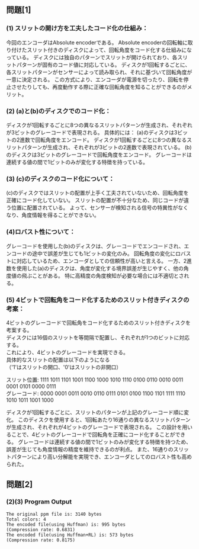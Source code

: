 ## 問題[1]

### (1) スリットの開け方を工夫したコード化の仕組み：

今回のエンコーダはAbsolute encoderである。
Absolute encoderの回転軸に取り付けたスリット付きのディスクによって、回転角度をコード化する仕組みになっている。
ディスクには独自のパターンでスリットが開けられており、各スリットパターンが固有のコード値に対応している。
ディスクが1回転するごとに、各スリットパターンがセンサーによって読み取られ、それに基づいて回転角度が一意に決定される。
この方式により、エンコーダが電源を切ったり、回転を停止させたりしても、再度動作する際に正確な回転角度を知ることができるのがメリット。

### (2) (a)と(b)のディスクでのコード化：

ディスクが1回転するごとに8つの異なるスリットパターンが生成され、それぞれが3ビットのグレーコードで表現される。
具体的には：
(a)のディスクは3ビットの2進数で回転角度をエンコード。
ディスクが1回転するごとに8つの異なるスリットパターンが生成され、それぞれが3ビットの2進数で表現されている。
(b)のディスクは3ビットのグレーコードで回転角度をエンコード。
グレーコードは連続する値の間で1ビットのみが変化する特徴を持っている。


### (3) (c)のディスクのコード化について：

(c)のディスクではスリットの配置が上手く工夫されていないため、回転角度を正確にコード化していない。
スリットの配置が不十分なため、同じコードが違う位置に配置されている。
よって、センサーが検知される信号の特異性がなくなり、角度情報を得ることができない。

### (4)ロバスト性について：

グレーコードを使用した(b)のディスクは、グレーコードでエンコードされ、エンコードの途中で誤差が生じても1ビットの変化のみ。
回転角度の変化にロバストに対応しているため、エンコーダとしての信頼性が高いと言える。
一方、2進数を使用した(a)のディスクは、角度が変化する境界誤差が生じやすく、他の角度値の飛ぶことがある。
特に高精度の角度検知が必要な場合には不適切とされる。


### (5) 4ビットで回転角をコード化するためのスリット付きディスクの考案：

4ビットのグレーコードで回転角をコード化するためのスリット付きディスクを考案する。  
ディスクには16個のスリットを等間隔で配置し、それぞれが1つのビットに対応する。  
これにより、4ビットのグレーコードを実現できる。  
具体的なスリットの配置は以下のようになる  
（'1'はスリットの開口、'0'はスリットの非開口）  

スリット位置: 1111 1011 1101 1001 1100 1000 1010 1110 0100 0110 0010 0011 0001 0101 0000 0111  
グレーコード: 0000 0001 0011 0010 0110 0111 0101 0100 1100 1101 1111 1110 1010 1011 1001 1000  

ディスクが1回転するごとに、スリットのパターンが上記のグレーコード順に変化。
このディスクを使用すると、1回転あたり16通りの異なるスリットパターンが生成され、それぞれが4ビットのグレーコードで表現される。
この設計を用いることで、4ビットのグレーコードで回転角を正確にコード化することができる。
グレーコードは連続する値の間で1ビットのみが変化する特徴を持つため、誤差が生じても角度情報の精度を維持できるのが利点。
また、16通りのスリットパターンにより高い分解能を実現でき、エンコーダとしてのロバスト性も高められた。

## 問題[2]

### (2)(3) Program Output
```
The original ppm file is: 3140 bytes
Total colors: 4
The encoded file(using Huffman) is: 995 bytes
(Compression rate: 0.6831)
The encoded file(using Huffman+RL) is: 573 bytes
(Compression rate: 0.8175)
```
